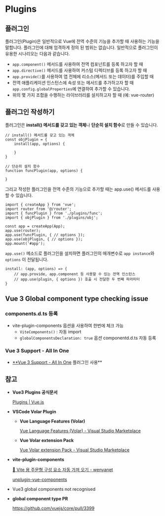 # Plugins

## 플러그인

플러그인(Plugin)은 일반적으로 Vue에 전역 수준의 기능을 추가할 때 사용하는 기능을 말합니다. 플러그인에 대해 엄격하게 정의 된 범위는 없습니다. 일반적으로 플러그인이 유용한 시나리오는 다음과 같습니다.

- `app.component()` 메서드를 사용하여 전역 컴포넌트를 등록 하고자 할 때
- `app.directive()` 메서드를 사용하여 커스텀 디렉티브를 등록 하고자 할 때
- `app.provide()`를 사용하여 앱 전체에 리소스(메서드 또는 데이터)를 주입할 때
- 전역 애플리케이션 인스턴스에 속성 또는 메서드를 추가하고자 할 때 `app.config.globalProperties`에 연결하여 추가할 수 있습니다.
- 위의 몇 가지 조합을 수행하는 라이브러리를 설치하고자 할 때 (예: vue-router)

## 플러그인 작성하기

플러그인은 **install() 메서드를 갖고 있는 객체**나 **단순히 설치 함수**로 만들 수 있습니다.
```
// install() 메서드를 갖고 있는 객체
const objPlugin = {
	install(app, options) {
		
	}
}

// 단순히 설치 함수
function funcPlugin(app, options) {

}
```

그리고 작성한 플러그인을 전역 수준의 기능으로 추가할 때는 app.use() 메서드를 사용할 수 있습니다.
```
import { createApp } from 'vue';
import router from '@/router';
import { funcPlugin } from './plugins/func';
import { objPlugin } from './plugins/obj';

const app = createApp(App);
app.use(router);
app.use(funcPlugin, { // options });
app.use(objPlugin, { // options });
app.mount('#app');
```

`app.use()` 메소드로 플러그인을 설치하면 플러그인의 매개변수로 `app instance`와 `options` 이 전달됩니다.
```
install: (app, options) => {
	// app.provide, app.component 등 사용할 수 있는 전역 인스턴스
	// app.use(plugin, { options }) 호출 시 전달한 두 번째 파라미터
}
```

## Vue 3 Global component type checking issue

### components.d.ts 등록

- vite-plugin-components 옵션을 사용하여 한번에 체크 가능
    - `ViteComponents()` : 자동 import
    - `globalComponentsDeclaration: true` 옵션 componentd.d.ts 자동 등록

### **Vue 3 Support - All In One**

- [**Vue 3 Support - All In One](https://marketplace.visualstudio.com/items?itemName=Wscats.vue) 플러그인 사용**

## 참고

- **Vue3 Plugins 공식문서**
    
    [Plugins | Vue.js](https://vuejs.org/guide/reusability/plugins.html#writing-a-plugin)
    
- **VSCode Volar Plugin**
    - **Vue Language Features (Volar)**
        
        [Vue Language Features (Volar) - Visual Studio Marketplace](https://marketplace.visualstudio.com/items?itemName=Vue.volar)
        
    - **Vue Volar extension Pack**
        
        [Vue Volar extension Pack - Visual Studio Marketplace](https://marketplace.visualstudio.com/items?itemName=MisterJ.vue-volar-extention-pack)
        
- **vite-plugin-components**
    
    [📲 Vite 용 주문형 구성 요소 자동 가져 오기 - wenyanet](https://www.wenyanet.com/opensource/ko/60b92951a4f03f33442a9317.html)
    
    [unplugin-vue-components](https://www.npmjs.com/package/unplugin-vue-components)
    
- Vue3 global components not recognised
    
    [](https://youtrack.jetbrains.com/issue/WEB-48239/Vue-3-global-components-not-recognised)
    
- **global component type PR**
    
    https://github.com/vuejs/core/pull/3399

